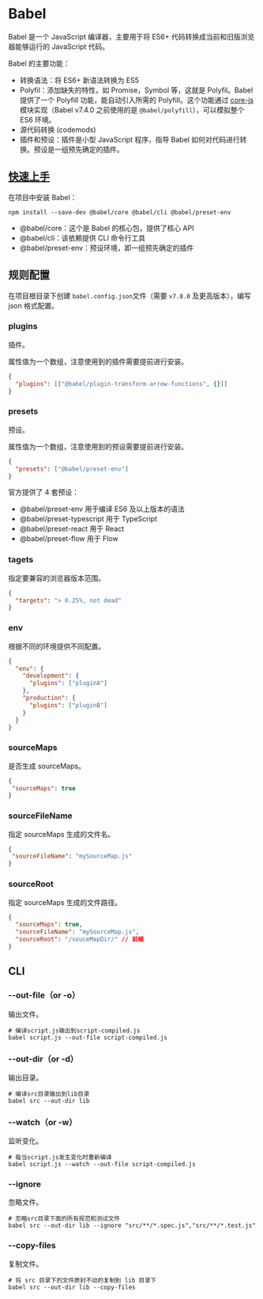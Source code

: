 # Babel

Babel 是一个 JavaScript 编译器，主要用于将 ES6+ 代码转换成当前和旧版浏览器能够运行的 JavaScript 代码。

Babel 的主要功能：

- 转换语法：将 ES6+ 新语法转换为 ES5
- Polyfil：添加缺失的特性，如 Promise，Symbol 等，这就是 Polyfil。Babel 提供了一个 Polyfill 功能，能自动引入所需的 Polyfill。这个功能通过  [core-js](https://github.com/zloirock/core-js) 模块实现（Babel v7.4.0 之前使用的是 `@babel/polyfill`），可以模拟整个 ES6 环境。
- 源代码转换 (codemods)
- 插件和预设：插件是小型 JavaScript 程序，指导 Babel 如何对代码进行转换。预设是一组预先确定的插件。

## [快速上手](https://babel.nodejs.cn/docs/usage)

在项目中安装 Babel：

```shell
npm install --save-dev @babel/core @babel/cli @babel/preset-env
```

- @babel/core：这个是 Babel 的核心包，提供了核心 API
- @babel/cli：该依赖提供 CLI 命令行工具
- @babel/preset-env：预设环境，即一组预先确定的插件

## 规则配置

在项目根目录下创建 `babel.config.json`文件（需要 `v7.8.0` 及更高版本），编写 json 格式配置。

### plugins

插件。

属性值为一个数组，注意使用到的插件需要提前进行安装。

```json
{
  "plugins": [["@babel/plugin-transform-arrow-functions", {}]]
}
```



### presets

预设。

属性值为一个数组，注意使用到的预设需要提前进行安装。

```json
{
  "presets": ["@babel/preset-env"]
}
```

官方提供了 4 套预设：

- @babel/preset-env 用于编译 ES6 及以上版本的语法
- @babel/preset-typescript 用于 TypeScript
- @babel/preset-react 用于 React
- @babel/preset-flow 用于 Flow

### tagets

指定要兼容的浏览器版本范围。

```json
{
  "targets": "> 0.25%, not dead"
}
```

### env

根据不同的环境提供不同配置。

```json
{
  "env": {
    "development": {
      "plugins": ["pluginA"]
    },
    "production": {
      "plugins": ["pluginB"]
    }
  }
}
```

### sourceMaps

是否生成 sourceMaps。

```json
{
 "sourceMaps": true
}
```

### sourceFileName

指定 sourceMaps 生成的文件名。

```json
{
 "sourceFileName": "mySourceMap.js"
}
```

### sourceRoot

指定 sourceMaps 生成的文件路径。

```json
{
  "sourceMaps": true,
  "sourceFileName": "mySourceMap.js",
  "sourceRoot": "/souceMapDir/" // 前缀
}
```

## CLI

### --out-file（or -o）

输出文件。

```shell
# 编译script.js输出到script-compiled.js 
babel script.js --out-file script-compiled.js 
```

### --out-dir（or -d）

输出目录。

```shell
# 编译src目录输出到lib目录
babel src --out-dir lib
```

### --watch（or -w）

监听变化。

```shell
# 每当script.js发生变化时重新编译
babel script.js --watch --out-file script-compiled.js 
```

### --ignore

忽略文件。

```shell
# 忽略src目录下面的所有规范和测试文件
babel src --out-dir lib --ignore "src/**/*.spec.js","src/**/*.test.js"
```

### --copy-files 

复制文件。

```shell
# 将 src 目录下的文件原封不动的复制到 lib 目录下
babel src --out-dir lib --copy-files 
```

